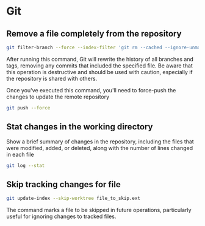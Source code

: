 # Git

## Remove a file completely from the repository

```sh
git filter-branch --force --index-filter 'git rm --cached --ignore-unmatch file_to_remove.ext' --prune-empty --tag-name-filter cat -- --all
```

After running this command, Git will rewrite the history of all branches and tags, removing any commits that included the specified file. Be aware that this operation is destructive and should be used with caution, especially if the repository is shared with others.

Once you've executed this command, you'll need to force-push the changes to update the remote repository
```sh
git push --force
```

## Stat changes in the working directory

Show a brief summary of changes in the repository, including the files that were modified, added, or deleted, along with the number of lines changed in each file

```sh
git log --stat
```

## Skip tracking changes for file

```sh
git update-index --skip-worktree file_to_skip.ext
```

The command marks a file to be skipped in future operations, particularly useful for ignoring changes to tracked files.

